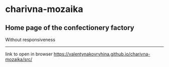 # charivna-mozaika
## Home page of the confectionery factory 
Without responsiveness
___
link to open in browser https://valentynakovryhina.github.io/charivna-mozaika/src/
